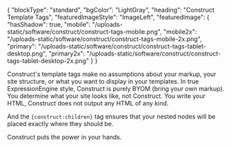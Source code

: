 {
    "blockType": "standard",
    "bgColor": "LightGray",
    "heading": "Construct Template Tags",
    "featuredImageStyle": "ImageLeft",
    "featuredImage": {
        "hasShadow": true,
        "mobile": "/uploads-static/software/construct/construct-tags-mobile.png",
        "mobile2x": "/uploads-static/software/construct/construct-tags-mobile-2x.png",
        "primary": "/uploads-static/software/construct/construct-tags-tablet-desktop.png",
        "primary2x": "/uploads-static/software/construct/construct-tags-tablet-desktop-2x.png"
    }
}

Construct's template tags make no assumptions about your markup, your site structure, or what you want to display in your templates. In true ExpressionEngine style, Construct is purely BYOM (bring your own markup). You determine what your site looks like, not Construct. You write your HTML, Construct does not output any HTML of any kind.

And the `{construct:children}` tag ensures that your nested nodes will be placed exactly where they should be.

Construct puts the power in your hands.
